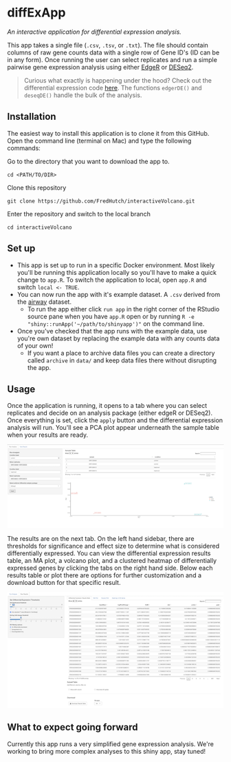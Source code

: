 # diffExApp

_An interactive application for differential expression analysis._

This app takes a single file (`.csv`, `.tsv`, or `.txt`). The file should contain columns of raw gene counts data with a single row of Gene ID's (ID can be in any form). Once running the user can select replicates and run a simple pairwise gene expression analysis using either [EdgeR](https://bioconductor.org/packages/release/bioc/html/edgeR.html) or [DESeq2](https://bioconductor.org/packages/release/bioc/html/DESeq2.html).

> Curious what exactly is happening under the hood? Check out the differential expression code [here](https://github.com/FredHutch/diffExApp/blob/master/R/diffEx.R). The functions `edgerDE()` and `deseqDE()` handle the bulk of the analysis.

## Installation

The easiest way to install this application is to clone it from this GitHub. Open the command line (terminal on Mac) and type the following commands:

Go to the directory that you want to download the app to.
```
cd <PATH/TO/DIR>
```

Clone this repository
```
git clone https://github.com/FredHutch/interactiveVolcano.git
```

Enter the repository and switch to the local branch
```
cd interactiveVolcano
```

## Set up

- This app is set up to run in a specific Docker environment. Most likely you'll be running this application locally so you'll have to make a quick change to `app.R`. To switch the application to local, open `app.R` and switch `local <- TRUE`.
- You can now run the app with it's example dataset. A `.csv` derived from the [airway](https://bioconductor.org/packages/release/data/experiment/html/airway.html) dataset.
    - To run the app either click `run app` in the right corner of the RStudio source pane when you have `app.R` open or by running `R -e "shiny::runApp('~/path/to/shinyapp')"` on the command line.
- Once you've checked that the app runs with the example data, use you're own dataset by replacing the example data with any counts data of your own!
    - If you want a place to archive data files you can create a directory called `archive` in `data/` and keep data files there without disrupting the app. 

## Usage

Once the application is running, it opens to a tab where you can select replicates and decide on an analysis package (either edgeR or DESeq2). Once everything is set, click the `apply` button and the differential expression analysis will run. You'll see a PCA plot appear underneath the sample table when your results are ready.

![screenshot of run analysis tab](/assets/diffex_screenshot_1.png?raw=true)

The results are on the next tab. On the left hand sidebar, there are thresholds for significance and effect size to determine what is considered differentially expressed. You can view the differential expression results table, an MA plot, a volcano plot, and a clustered heatmap of differentially expressed genes by clicking the tabs on the right hand side. Below each results table or plot there are options for further customization and a download button for that specific result.

![screenshot of results tab](/assets/diffex_screenshot_2.png?raw=true)

## What to expect going forward

Currently this app runs a very simplified gene expression analysis. We're working to bring more complex analyses to this shiny app, stay tuned!
